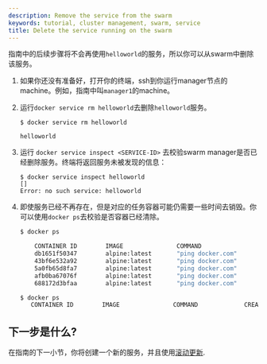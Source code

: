 ```yaml
---
description: Remove the service from the swarm
keywords: tutorial, cluster management, swarm, service
title: Delete the service running on the swarm
---
```


指南中的后续步骤将不会再使用`helloworld`的服务，所以你可以从swarm中删除该服务。

1. 如果你还没有准备好，打开你的终端，ssh到你运行manager节点的machine。例如，指南中叫`manager1`的machine。

2.  运行`docker service rm helloworld`去删除`helloworld`服务。

    ```
    $ docker service rm helloworld

    helloworld
    ```

3.  运行 `docker service inspect <SERVICE-ID>` 去校验swarm manager是否已经删除服务。终端将返回服务未被发现的信息：

    ```
    $ docker service inspect helloworld
    []
    Error: no such service: helloworld
    ```

4.  即使服务已经不再存在，但是对应的任务容器可能仍需要一些时间去销毁。你可以使用`docker ps`去校验是否容器已经清除。
    
    ```bash
    $ docker ps
    
        CONTAINER ID        IMAGE               COMMAND                  CREATED             STATUS              PORTS               NAMES
        db1651f50347        alpine:latest       "ping docker.com"        44 minutes ago      Up 46 seconds                           helloworld.5.9lkmos2beppihw95vdwxy1j3w
        43bf6e532a92        alpine:latest       "ping docker.com"        44 minutes ago      Up 46 seconds                           helloworld.3.a71i8rp6fua79ad43ycocl4t2
        5a0fb65d8fa7        alpine:latest       "ping docker.com"        44 minutes ago      Up 45 seconds                           helloworld.2.2jpgensh7d935qdc857pxulfr
        afb0ba67076f        alpine:latest       "ping docker.com"        44 minutes ago      Up 46 seconds                           helloworld.4.1c47o7tluz7drve4vkm2m5olx
        688172d3bfaa        alpine:latest       "ping docker.com"        45 minutes ago      Up About a minute                       helloworld.1.74nbhb3fhud8jfrhigd7s29we
    
    $ docker ps
       CONTAINER ID        IMAGE               COMMAND             CREATED             STATUS              PORTS               

    ```
    
## 下一步是什么?

在指南的下一小节，你将创建一个新的服务，并且使用[滚动更新](rolling-update.md).